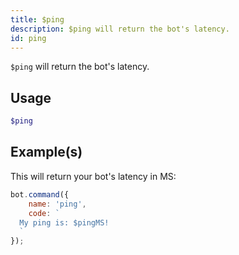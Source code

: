 ```yaml
---
title: $ping
description: $ping will return the bot's latency.
id: ping
---
```


`$ping` will return the bot's latency.

## Usage

```php
$ping
```

## Example(s)

This will return your bot's latency in MS:

```javascript
bot.command({
    name: 'ping',
    code: `
  My ping is: $pingMS!
  `
});
```
